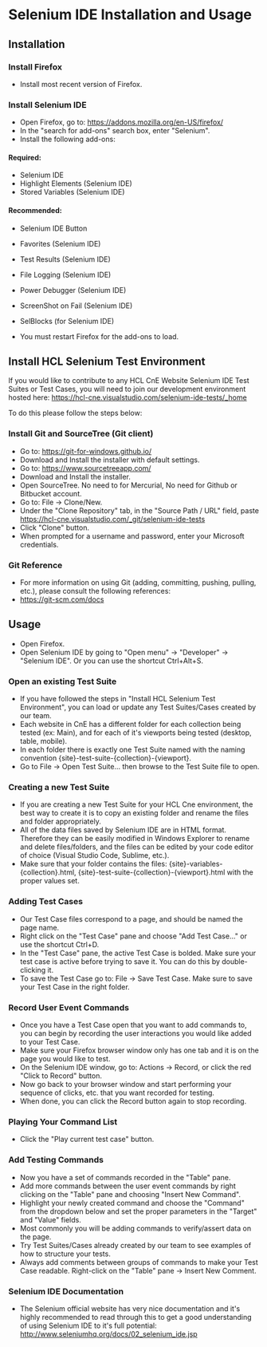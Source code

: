 # Selenium IDE Installation and Usage

## Installation

### Install Firefox
- Install most recent version of Firefox.

### Install Selenium IDE
- Open Firefox, go to: https://addons.mozilla.org/en-US/firefox/
- In the "search for add-ons" search box, enter "Selenium".
- Install the following add-ons:

#### Required:
- Selenium IDE
- Highlight Elements (Selenium IDE)
- Stored Variables (Selenium IDE)

#### Recommended:
- Selenium IDE Button
- Favorites (Selenium IDE)
- Test Results (Selenium IDE)
- File Logging (Selenium IDE)
- Power Debugger (Selenium IDE)
- ScreenShot on Fail (Selenium IDE)
- SelBlocks (for Selenium IDE)

- You must restart Firefox for the add-ons to load.

## Install HCL Selenium Test Environment

If you would like to contribute to any HCL CnE Website Selenium IDE Test Suites or Test Cases, you will need to join our development environment hosted here: [https://hcl-cne.visualstudio.com/selenium-ide-tests/<nowiki>_</nowiki>home](https://hcl-cne.visualstudio.com/selenium-ide-tests/_home)

To do this please follow the steps below:

### Install Git and SourceTree (Git client)
- Go to: https://git-for-windows.github.io/
- Download and Install the installer with default settings.
- Go to: https://www.sourcetreeapp.com/
- Download and Install the installer.
- Open SourceTree.  No need to for Mercurial, No need for Github or Bitbucket account.
- Go to: File -> Clone/New.
- Under the "Clone Repository" tab, in the "Source Path / URL" field, paste [https://hcl-cne.visualstudio.com/<nowiki>_</nowiki>git/selenium-ide-tests](https://hcl-cne.visualstudio.com/_git/selenium-ide-tests)
- Click "Clone" button.
- When prompted for a username and password, enter your Microsoft credentials.

### Git Reference
- For more information on using Git (adding, committing, pushing, pulling, etc.), please consult the following references:
- https://git-scm.com/docs

## Usage
- Open Firefox.
- Open Selenium IDE by going to "Open menu" -> "Developer" -> "Selenium IDE".  Or you can use the shortcut Ctrl+Alt+S.

### Open an existing Test Suite
- If you have followed the steps in "Install HCL Selenium Test Environment", you can load or update any Test Suites/Cases created by our team.
- Each website in CnE has a different folder for each collection being tested (ex: Main), and for each of it's viewports being tested (desktop, table, mobile).
- In each folder there is exactly one Test Suite named with the naming convention {site}-test-suite-{collection}-{viewport}.
- Go to File -> Open Test Suite... then browse to the Test Suite file to open.

### Creating a new Test Suite
- If you are creating a new Test Suite for your HCL Cne environment, the best way to create it is to copy an existing folder and rename the files and folder appropriately.
- All of the data files saved by Selenium IDE are in HTML format.  Therefore they can be easily modified in Windows Explorer to rename and delete files/folders, and the files can be edited by your code editor of choice (Visual Studio Code, Sublime, etc.).
- Make sure that your folder contains the files: {site}-variables-{collection}.html, {site}-test-suite-{collection}-{viewport}.html with the proper values set.

### Adding Test Cases
- Our Test Case files correspond to a page, and should be named the page name.
- Right click on the "Test Case" pane and choose "Add Test Case..." or use the shortcut Ctrl+D.
- In the "Test Case" pane, the active Test Case is bolded.  Make sure your test case is active before trying to save it.  You can do this by double-clicking it.
- To save the Test Case go to: File -> Save Test Case.  Make sure to save your Test Case in the right folder.

### Record User Event Commands
- Once you have a Test Case open that you want to add commands to, you can begin by recording the user interactions you would like added to your Test Case.
- Make sure your Firefox browser window only has one tab and it is on the page you would like to test.
- On the Selenium IDE window, go to: Actions -> Record, or click the red "Click to Record" button.
- Now go back to your browser window and start performing your sequence of clicks, etc. that you want recorded for testing.
- When done, you can click the Record button again to stop recording.

### Playing Your Command List
- Click the "Play current test case" button.

### Add Testing Commands
- Now you have a set of commands recorded in the "Table" pane.
- Add more commands between the user event commands by right clicking on the "Table" pane and choosing "Insert New Command".
- Highlight your newly created command and choose the "Command" from the dropdown below and set the proper parameters in the "Target" and "Value" fields.
- Most commonly you will be adding commands to verify/assert data on the page.
- Try Test Suites/Cases already created by our team to see examples of how to structure your tests.
- Always add comments between groups of commands to make your Test Case readable.  Right-click on the "Table" pane -> Insert New Comment.

### Selenium IDE Documentation
- The Selenium official website has very nice documentation and it's highly recommended to read through this to get a good understanding of using Selenium IDE to it's full potential:
http://www.seleniumhq.org/docs/02_selenium_ide.jsp






